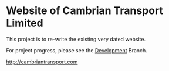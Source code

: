 # Website of Cambrian Transport Limited

This project is to re-write the existing very dated website.

For project progress, please see the [Development](https://github.com/Keav/cambriantransport/tree/Development) Branch.

http://cambriantransport.com
